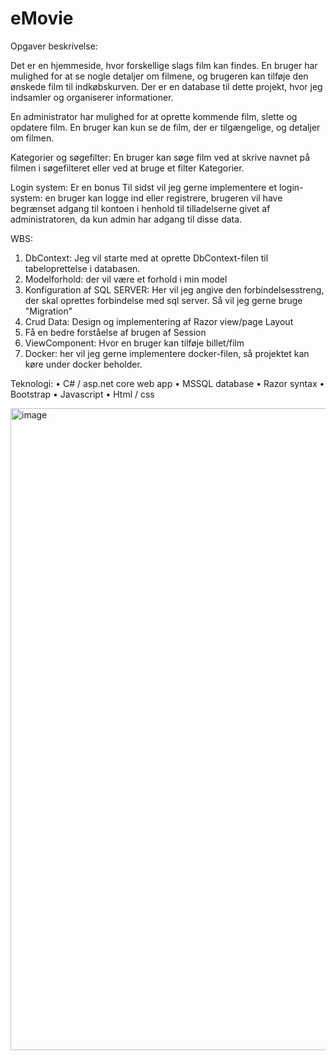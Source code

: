 # eMovie

Opgaver beskrivelse:

Det er en hjemmeside, hvor forskellige slags film kan findes.
En bruger har mulighed for at se nogle detaljer om filmene, og brugeren kan tilføje den ønskede film til indkøbskurven.
Der er en database til dette projekt, hvor jeg indsamler og organiserer informationer.

En administrator har mulighed for at oprette kommende film, slette og opdatere film. 
En bruger kan kun se de film, der er tilgængelige, og detaljer om filmen.

Kategorier og søgefilter:
En bruger kan søge film ved at skrive navnet på filmen i søgefilteret eller ved at bruge et filter
Kategorier.

Login system: Er en bonus
Til sidst vil jeg gerne implementere et login-system: en bruger kan logge ind eller registrere,
brugeren vil have begrænset adgang til kontoen i henhold til tilladelserne givet af
administratoren, da kun admin har adgang til disse data.

WBS:
1. DbContext: Jeg vil starte med at oprette DbContext-filen til tabeloprettelse i databasen.
2. Modelforhold: der vil være et forhold i min model
3. Konfiguration af SQL SERVER: Her vil jeg angive den forbindelsesstreng, der skal oprettes
forbindelse med sql server. Så vil jeg gerne bruge "Migration"
4. Crud Data: Design og implementering af Razor view/page Layout
5. Få en bedre forståelse af brugen af Session
6. ViewComponent: Hvor en bruger kan tilføje billet/film
7. Docker: her vil jeg gerne implementere docker-filen, så projektet kan køre under docker
beholder.

Teknologi:
• C# / asp.net core web app
• MSSQL database
• Razor syntax
• Bootstrap
• Javascript
• Html / css


<img width="1027" alt="image" src="https://user-images.githubusercontent.com/85618108/211285521-b5150c26-df93-485d-abaf-ec48a6580a80.png">
